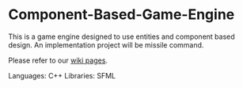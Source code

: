# Component-Based-Game-Engine

This is a game engine designed to use entities and component based design.
An implementation project will be missile command.

Please refer to our [wiki pages](https://github.com/weiffert/Component-Based-Game-Engine/wiki).

Languages: C++
Libraries: SFML
